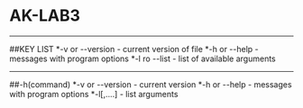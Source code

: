 # AK-LAB3
___
##KEY LIST
*-v or --version                       - current version of file
*-h or --help                          - messages with program options
*-l ro --list                          - list of available arguments
___
##-h(command)
*-v or --version                       - current version 
*-h or --help                          - messages with program options
*-l[,....]                             - list arguments
